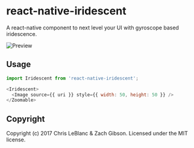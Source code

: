 # react-native-iridescent
A react-native component to next level your UI with gyroscope based iridescence.

![Preview](https://raw.githubusercontent.com/elevenfooteleven/react-native-iridescent/master/preview.gif)

## Usage

```javascript
import Iridescent from 'react-native-iridescent';
```

```javascript
<Iridescent>
  <Image source={{ uri }} style={{ width: 50, height: 50 }} />
</Zoomable>
```

## Copyright
Copyright (c) 2017 Chris LeBlanc & Zach Gibson. Licensed under the MIT license.
